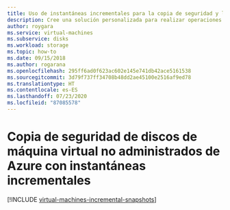 ```yaml
---
title: Uso de instantáneas incrementales para la copia de seguridad y la recuperación de discos no administrados
description: Cree una solución personalizada para realizar operaciones de copia de seguridad y recuperación de los discos de máquina virtual de Azure mediante instantáneas incrementales.
author: roygara
ms.service: virtual-machines
ms.subservice: disks
ms.workload: storage
ms.topic: how-to
ms.date: 09/15/2018
ms.author: rogarana
ms.openlocfilehash: 295ff6ad0f623ac602e145e741db42ace5161538
ms.sourcegitcommit: 3d79f737ff34708b48dd2ae45100e2516af9ed78
ms.translationtype: HT
ms.contentlocale: es-ES
ms.lasthandoff: 07/23/2020
ms.locfileid: "87085578"
---
```

# <a name="back-up-azure-unmanaged-virtual-machine-disks-with-incremental-snapshots"></a>Copia de seguridad de discos de máquina virtual no administrados de Azure con instantáneas incrementales
[!INCLUDE [virtual-machines-incremental-snapshots](../../../includes/virtual-machines-incremental-snapshots.md)]

